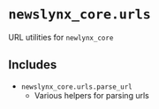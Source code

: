 `newslynx_core.urls`
========================
URL utilities for `newlynx_core`

## Includes
  * `newslynx_core.urls.parse_url`
    - Various helpers for parsing urls